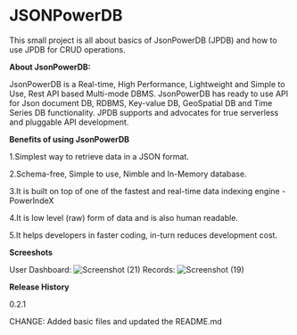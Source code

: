 # JSONPowerDB
This small project is all about basics of JsonPowerDB (JPDB) and how to use JPDB for CRUD operations.


**About JsonPowerDB:**


JsonPowerDB is a Real-time, High Performance, Lightweight and Simple to Use, Rest API based Multi-mode DBMS. JsonPowerDB has ready to use API for Json document DB, RDBMS, Key-value DB, GeoSpatial DB and Time Series DB functionality. JPDB supports and advocates for true serverless and pluggable API development.


**Benefits of using JsonPowerDB**

1.Simplest way to retrieve data in a JSON format.

2.Schema-free, Simple to use, Nimble and In-Memory database.

3.It is built on top of one of the fastest and real-time data indexing engine - PowerIndeX

4.It is low level (raw) form of data and is also human readable.

5.It helps developers in faster coding, in-turn reduces development cost.

**Screeshots**

User Dashboard:
![Screenshot (21)](https://user-images.githubusercontent.com/56549326/111952166-beaee980-8b0a-11eb-9b76-f0d6cd2c9870.png)
Records:
![Screenshot (19)](https://user-images.githubusercontent.com/56549326/111952252-d9815e00-8b0a-11eb-943c-c91c7f3cbee3.png)

**Release History**

0.2.1

CHANGE: Added basic files and updated the README.md
